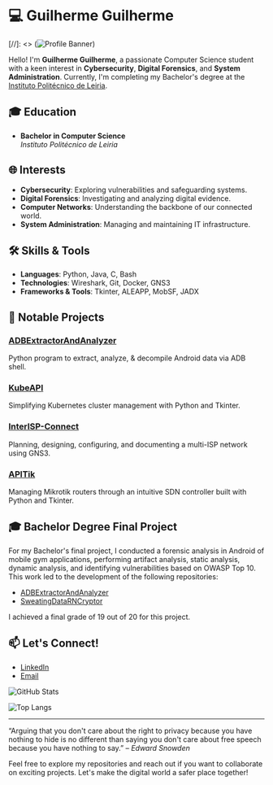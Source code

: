 # 💻 Guilherme Guilherme

[//]: <> (![Profile Banner]())

Hello! I'm **Guilherme Guilherme**, a passionate Computer Science student with a keen interest in **Cybersecurity**, **Digital Forensics**, and **System Administration**. Currently, I'm completing my Bachelor's degree at the [Instituto Politécnico de Leiria](https://www.ipleiria.pt/).

## 🎓 Education
- **Bachelor in Computer Science**  
  *Instituto Politécnico de Leiria*

## 🌐 Interests
- **Cybersecurity**: Exploring vulnerabilities and safeguarding systems.
- **Digital Forensics**: Investigating and analyzing digital evidence.
- **Computer Networks**: Understanding the backbone of our connected world.
- **System Administration**: Managing and maintaining IT infrastructure.

## 🛠️ Skills & Tools
- **Languages**: Python, Java, C, Bash
- **Technologies**: Wireshark, Git, Docker, GNS3
- **Frameworks & Tools**: Tkinter, ALEAPP, MobSF, JADX

## 📂 Notable Projects
### [ADBExtractorAndAnalyzer](https://github.com/guilhermegui08/ADBExtractorAndAnalyzer)
Python program to extract, analyze, & decompile Android data via ADB shell.

### [KubeAPI](https://github.com/guilhermegui08/KubeAPI)
Simplifying Kubernetes cluster management with Python and Tkinter.

### [InterISP-Connect](https://github.com/guilhermegui08/InterISP-Connect)
Planning, designing, configuring, and documenting a multi-ISP network using GNS3.

### [APITik](https://github.com/guilhermegui08/APITik)
Managing Mikrotik routers through an intuitive SDN controller built with Python and Tkinter.

## 🎓 Bachelor Degree Final Project
For my Bachelor's final project, I conducted a forensic analysis in Android of mobile gym applications, performing artifact analysis, static analysis, dynamic analysis, and identifying vulnerabilities based on OWASP Top 10. This work led to the development of the following repositories:

- [ADBExtractorAndAnalyzer](https://github.com/labcif/ADBExtractorAndAnalyzer)
- [SweatingDataRNCryptor](https://github.com/labcif/SweatingDataRNCryptor)

I achieved a final grade of 19 out of 20 for this project.

## 📫 Let's Connect!
- [LinkedIn](https://www.linkedin.com/in/guilherme-guilherme-103a26240/)
- [Email](guilhermeguilherme08@gmail.com)

![GitHub Stats](https://github-readme-stats.vercel.app/api?username=guilhermegui08&show_icons=true&theme=radical)

![Top Langs](https://github-readme-stats.vercel.app/api/top-langs/?username=guilhermegui08&layout=compact&theme=radical)

---

“Arguing that you don't care about the right to privacy because you have nothing to hide is no different than saying you don't care about free speech because you have nothing to say.” – *Edward Snowden*

Feel free to explore my repositories and reach out if you want to collaborate on exciting projects. Let's make the digital world a safer place together!

